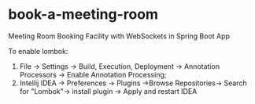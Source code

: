 # book-a-meeting-room
Meeting Room Booking Facility with WebSockets in Spring Boot App

To enable lombok:

1. File -> Settings -> Build, Execution, Deployment -> Annotation Processors -> Enable Annotation Processing;
2. Intellij IDEA -> Preferences -> Plugins ->Browse Repositories-> Search for "Lombok"-> install plugin -> Apply and restart IDEA